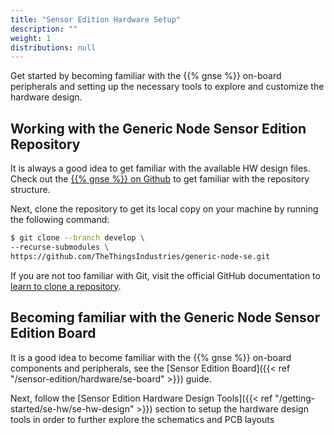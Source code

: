 ```yaml
---
title: "Sensor Edition Hardware Setup"
description: ""
weight: 1
distributions: null
---
```


Get started by becoming familiar with the {{% gnse %}} on-board peripherals and setting up the necessary tools to explore and customize the hardware design.

<!--more-->

## Working with the Generic Node Sensor Edition Repository

It is always a good idea to get familiar with the available HW design files. Check out the <a href="https://github.com/TheThingsIndustries/generic-node-se" target="_blank">{{% gnse %}} on Github</a> to get familiar with the repository structure.

Next, clone the repository to get its local copy on your machine by running the following command:

```bash
$ git clone --branch develop \
--recurse-submodules \
https://github.com/TheThingsIndustries/generic-node-se.git
```

If you are not too familiar with Git, visit the official GitHub documentation to <a href="https://docs.github.com/en/free-pro-team@latest/github/creating-cloning-and-archiving-repositories/cloning-a-repository" target="_blank">learn to clone a repository</a>.

## Becoming familiar with the Generic Node Sensor Edition Board

It is a good idea to become familiar with the {{% gnse %}} on-board components and peripherals, see the [Sensor Edition Board]({{< ref "/sensor-edition/hardware/se-board" >}}) guide.

Next, follow the [Sensor Edition Hardware Design Tools]({{< ref "/getting-started/se-hw/se-hw-design" >}}) section to setup the hardware design tools in order to further explore the schematics and PCB layouts
